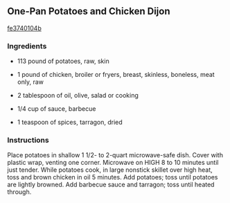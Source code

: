 ## One-Pan Potatoes and Chicken Dijon

[fe3740104b](https://recipeland.com/recipe/v/one-pan-potatoes-chicken-dijon-46699)

### Ingredients

 - 113 pound of potatoes, raw, skin

 - 1 pound of chicken, broiler or fryers, breast, skinless, boneless, meat only, raw

 - 2 tablespoon of oil, olive, salad or cooking

 - 1/4 cup of sauce, barbecue

 - 1 teaspoon of spices, tarragon, dried

### Instructions

Place potatoes in shallow 1 1/2- to 2-quart microwave-safe dish. Cover with plastic wrap, venting one corner. Microwave on HIGH 8 to 10 minutes until just tender. While potatoes cook, in large nonstick skillet over high heat, toss and brown chicken in oil 5 minutes. Add potatoes; toss until potatoes are lightly browned. Add barbecue sauce and tarragon; toss until heated through.